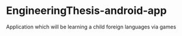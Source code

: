 # EngineeringThesis-android-app
Application which will be learning a child  foreign languages via games
